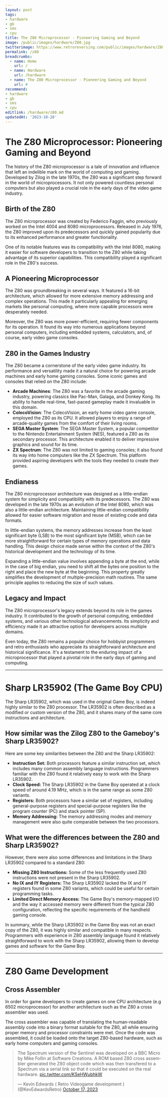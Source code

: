```yaml
---
layout: post
tags: 
- hardware
- gb
- sms
- cpu
title: The Z80 Microprocessor - Pioneering Gaming and Beyond
image: /public/images/hardware/Z80.jpg
twitterimage: https://www.retroreversing.com/public/images/hardware/Z80.jpg
permalink: /z80
breadcrumbs:
  - name: Home
    url: /
  - name: Hardware
    url: /hardware
  - name: The Z80 Microprocessor - Pioneering Gaming and Beyond
    url: #
recommend: 
- hardware
- gb
- sms
- cpu
editlink: /hardware/z80.md
updatedAt: '2023-10-28'
---
```

# The Z80 Microprocessor: Pioneering Gaming and Beyond

The history of the Z80 microprocessor is a tale of innovation and influence that left an indelible mark on the world of computing and gaming. Developed by Zilog in the late 1970s, the Z80 was a significant step forward in the world of microprocessors. It not only powered countless personal computers but also played a crucial role in the early days of the video game industry.

## Birth of the Z80

The Z80 microprocessor was created by Federico Faggin, who previously worked on the Intel 4004 and 8080 microprocessors. Released in July 1976, the Z80 improved upon its predecessors and quickly gained popularity due to its enhanced performance and greater functionality.

One of its notable features was its compatibility with the Intel 8080, making it easier for software developers to transition to the Z80 while taking advantage of its superior capabilities. This compatibility played a significant role in the Z80's success.

## A Pioneering Microprocessor

The Z80 was groundbreaking in several ways. It featured a 16-bit architecture, which allowed for more extensive memory addressing and complex operations. This made it particularly appealing for emerging markets like personal computing, where more capable processors were desperately needed.

Moreover, the Z80 was more power-efficient, requiring fewer components for its operation. It found its way into numerous applications beyond personal computers, including embedded systems, calculators, and, of course, early video game consoles.

## Z80 in the Games Industry

The Z80 became a cornerstone of the early video game industry. Its performance and versatility made it a natural choice for powering arcade machines and early home gaming consoles. Some iconic games and consoles that relied on the Z80 include:

* **Arcade Machines**: The Z80 was a favorite in the arcade gaming industry, powering classics like Pac-Man, Galaga, and Donkey Kong. Its ability to handle real-time, fast-paced gameplay made it invaluable in this domain.
* **ColecoVision**: The ColecoVision, an early home video game console, employed the Z80 as its CPU. It allowed players to enjoy a range of arcade-quality games from the comfort of their living rooms.
* **SEGA Master System**: The SEGA Master System, a popular competitor to the Nintendo Entertainment System (NES), featured a Z80 as its secondary processor. This architecture enabled it to deliver impressive graphics and sound for its time.
* **ZX Spectrum**: The Z80 was not limited to gaming consoles; it also found its way into home computers like the ZX Spectrum. This platform provided aspiring developers with the tools they needed to create their games.

## Endianess
The Z80 microprocessor architecture was designed as a little-endian system for simplicity and compatibility with its predecessors. The Z80 was developed in the late 1970s as an evolution of the Intel 8080, which was also a little-endian architecture. Maintaining little-endian compatibility allowed for easier software migration and reuse of existing code and data formats.

In little-endian systems, the memory addresses increase from the least significant byte (LSB) to the most significant byte (MSB), which can be more straightforward for certain types of memory operations and data handling. This design choice made sense within the context of the Z80's historical development and the technology of its time.

Expanding a little-endian value involves appending a byte at the end, while in the case of big endian, you need to shift all the bytes one position to the right and place the new byte at the beginning. This property greatly simplifies the development of multiple-precision math routines. The same principle applies to reducing the size of such values.

## Legacy and Impact

The Z80 microprocessor's legacy extends beyond its role in the games industry. It contributed to the growth of personal computing, embedded systems, and various other technological advancements. Its simplicity and efficiency made it an attractive option for developers across multiple domains.

Even today, the Z80 remains a popular choice for hobbyist programmers and retro enthusiasts who appreciate its straightforward architecture and historical significance. It's a testament to the enduring impact of a microprocessor that played a pivotal role in the early days of gaming and computing.

---
# Sharp LR35902 (The Game Boy CPU)
The Sharp LR35902, which was used in the original Game Boy, is indeed highly similar to the Z80 processor. The LR35902 is often described as a modified or custom version of the Z80, and it shares many of the same core instructions and architecture.

## How similar was the Zilog Z80 to the Gameboy's Sharp LR35902?
Here are some key similarities between the Z80 and the Sharp LR35902:
* **Instruction Set:** Both processors feature a similar instruction set, which includes many common assembly language instructions. Programmers familiar with the Z80 found it relatively easy to work with the Sharp LR35902.
* **Clock Speed:** The Sharp LR35902 in the Game Boy operated at a clock speed of around 4.19 MHz, which is in the same range as some Z80 variants.
* **Registers:** Both processors have a similar set of registers, including general-purpose registers and special-purpose registers like the program counter (PC) and stack pointer (SP).
* **Memory Addressing:** The memory addressing modes and memory management were also quite comparable between the two processors.

## What were the differences between the Z80 and Sharp LR35902?
However, there were also some differences and limitations in the Sharp LR35902 compared to a standard Z80:

* **Missing Z80 Instructions:** Some of the less frequently used Z80 instructions were not present in the Sharp LR35902.
* **No IX and IY Registers:** The Sharp LR35902 lacked the IX and IY registers found in some Z80 variants, which could be useful for certain programming tasks.
* **Limited Direct Memory Access:** The Game Boy's memory-mapped I/O and the way it accessed memory were different from the typical Z80 configuration, reflecting the specific requirements of the handheld gaming console.

In summary, while the Sharp LR35902 in the Game Boy was not an exact copy of the Z80, it was highly similar and compatible in many respects. Programmers with experience in Z80 assembly language found it relatively straightforward to work with the Sharp LR35902, allowing them to develop games and software for the Game Boy.

---
# Z80 Game Development

## Cross Assembler
In order for game developers to create games on one CPU architecture (e.g 6502 microprocessor) for another architecture such as the Z80 a cross assembler was used.

The cross assembler was capable of translating the human-readable assembly code into a binary format suitable for the Z80, all while ensuring proper memory and processor constraints were met. Once the code was assembled, it could be loaded onto the target Z80-based hardware, such as early home computers and gaming consoles.

<blockquote class="twitter-tweet"><p lang="en" dir="ltr">The Spectrum version of the Sentinel was developed on a BBC Micro by Mike Follin at Software Creations. A ROM based Z80 cross assembler generated the Z80 object code which was then transfered to a Spectrum via a serial link so that it could be executed on the real hardware. <a href="https://t.co/KSeHWubhkW">pic.twitter.com/KSeHWubhkW</a></p>&mdash; Kevin Edwards ( Retro Videogame development ) (@KevEdwardsRetro) <a href="https://twitter.com/KevEdwardsRetro/status/1714246387745919371?ref_src=twsrc%5Etfw">October 17, 2023</a></blockquote> <script async src="https://platform.twitter.com/widgets.js" charset="utf-8"></script>